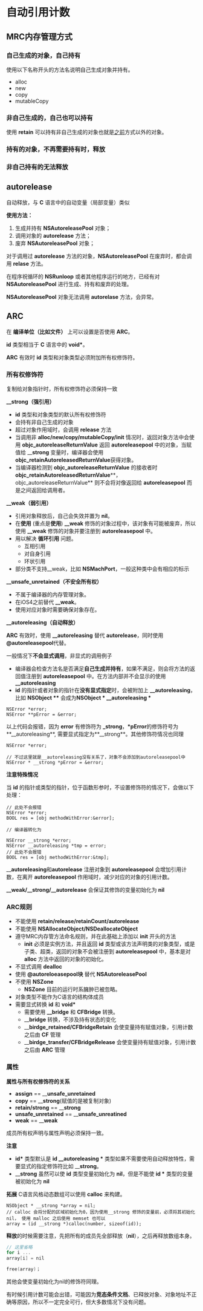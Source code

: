 # 自动引用计数

## MRC内存管理方式

### 自己生成的对象，自己持有

使用以下名称开头的方法名说明自己生成对象并持有。

* alloc
* new
* copy
* mutableCopy

### 非自己生成的，自己也可以持有

使用 **retain** 可以持有非自己生成的对象也就是[之前](#自己生成的对象自己持有)方式以外的对象。

### 持有的对象，不再需要持有时，释放
### 非自己持有的无法释放

## autorelease

自动释放，与 **C** 语言中的自动变量（局部变量）类似

**使用方法：**

1. 生成并持有 **NSAutoreleasePool** 对象；
2. 调用对象的 **autorelease** 方法；
3. 废弃 **NSAutoreleasePool** 对象；

对于调用过 **autorelease** 方法的对象，**NSAutoreleasePool** 在废弃时，都会调用 **relase** 方法。

在程序祝循环的 **NSRunloop** 或者其他程序运行的地方，已经有对 **NSAutoreleasePool** 进行生成、持有和废弃的处理。

**NSAutoreleasePool** 对象无法调用 **autorelase** 方法，会异常。

## ARC

在 **编译单位（比如文件）** 上可以设置是否使用 **ARC**。

**id** 类型相当于 **C** 语言中的 **void\***。

**ARC** 有效时 **id** 类型和对象类型必须附加所有权修饰符。

### 所有权修饰符   

复制给对象指针时，所有权修饰符必须保持一致

**__strong（强引用）**

* **id** 类型和对象类型的默认所有权修饰符
* 会持有非自己生成的对象
* 超过对象作用域时，会调用 **release** 方法
* 当调用非 **alloc/new/copy/mutableCopy/init** 情况时，返回对象方法中会使用 **objc_autoreleaseReturnValue** 返回 **autoreleasepool** 中的对象，当赋值给 __**strong** 变量时，编译器会使用 **objc_retainAutoreleasedReturnValue**获得对象。
* 当编译器检测到 **objc_autoreleaseReturnValue** 的接收者时 **objc_retainAutoreleasedReturnValue****，objc_autoreleaseReturnValue** 则不会将对像返回给 **autoreleasepool** 而是之间返回给调用者。

**__weak（弱引用）**

* 引用对象释放后，自己会失效并置为 **nil**。
* 在**使用** (重点是**使用**) **__weak** 修饰的对象过程中，该对象有可能被废弃，所以使用 **__weak** 修饰的对象并要注册到 **autoreleasepool** 中。
* 用以解决 **循环引用** 问题。
  * 互相引用
  * 对自身引用
  * 环状引用
* 部分类不支持__weak，比如 **NSMachPort**，一般这种类中会有相应的标示

**__unsafe_unretained（不安全所有权）**

* 不属于编译器的内存管理对象。
* 在iOS4之前替代 **__weak**。
* 使用对应对象时需要确保对象存在。

**__autoreleasing（自动释放）**

**ARC** 有效时，使用 **__autoreleasing** 替代 **autorelease**，同时使用 **@autoreleasepool**代替。

一般情况下**不会显式调用**，非显式的调用例子
* 编译器会检查方法名是否满足**自己生成并持有**，如果不满足，则会将方法的返回值注册到 **autoreleasepool** 中。在方法内部并不会显示的使用 **__autoreleasing**
* **id** 的指针或者对象的指针在**没有显式指定**时，会被附加上 **__autoreleasing**，比如 **NSObject \*\*** 会成为**NSObject \* __autoreleasing \***
```
NSError *error;
NSError **pError = &error;
```
以上代码会报错，因为 **error** 有修饰符为 **_strong**，**\*pError**的修饰符号为**__autoreleasing**, 需要显式指定为**__strong**。其他修饰符情况也同理

```
NSError *error;

// 不过这里就是__autoreleasing没有关系了，对象不会添加到autoreleasepool中
NSError * __strong *pError = &error;
```
**注意特殊情况**

当 **id** 的指针或类型的指针，位于函数形参时，不设置修饰符的情况下，会做以下处理：

```
// 此处不会报错
NSError *error;
BOOL res = [obj methodWithError:&error];

// 编译器转化为

NSError __strong *error;
NSError __autoreleasing *tmp = error;
// 此处不会报错
BOOL res = [obj methodWithError:&tmp];
```

__**autoreleasing**和**autorelease** 注册对象到 **autoreleasepool** 会增加引用计数，在离开 **autoreleasepool** 作用域时，减少对应的对象的引用计数。

**__weak/__strong/__autorelease** 会保证其修饰的变量初始化为 **nil**

### ARC规则

* 不能使用 **retain/release/retainCount/autorelease**
* 不能使用 **NSAllocateObject/NSDeallocateObject**
* 遵守MRC内存管方法命名规则，并在此基础上添加以 **init** 开头的方法
  * **init** 必须是实例方法，并且返回 **id** 类型或该方法声明类的对象类型，或是子类、超类，返回的对象不会被注册到 **autoreleasepool** 中，基本是对 **alloc** 方法中返回的对象的初始化。
* 不显式调用 **dealloc**
* 使用 **@autoreloeasepool块** 替代 **NSAutoreleasePool** 
* 不使用 **NSZone**
  * **NSZone** 目前的运行时系臃肿已被忽略。
* 对象类型不能作为C语言的结构体成员
* 需要显式转换 **id** 和 **void\***
  * 需要使用 **__bridge** 和 **CFBridge** 转换。
  * __**bridge** 转换，不涉及持有状态的变化
  * __**birdge_retained/CFBridgeRetain** 会使变量持有赋值对象，引用计数之后由 **CF** 管理
  * __**birdge_transfer/CFBridgeRelease** 会使变量持有赋值对象，引用计数之后由 **ARC** 管理

### 属性

**属性与所有权修饰符的关系**

* **assign** == __**unsafe_unretained**
* **copy** == __**strong**(赋值的是被复制对象)
* **retain/strong** == __**strong**
* **unsafe_unretained** == __**unsafe_unreatined**
* **weak** == __**weak**

成员所有权声明与属性声明必须保持一致。

**注意**

* **id\*** 类型默认是 **id __autoreleasing \*** 类型如果不需要使用自动释放特性，需要显式的指定修饰符比如 __**strong**。
* __**strong** 虽然可以使 **id** 类型变量初始化为 **nil**，但是不能使 **id \*** 类型的变量被初始化为 **nil**

**拓展**
C语言风格动态数组可以使用 **calloc** 来构建。
```
NSObject * __strong *array = nil;
// calloc 会将分配的区域初始化为0，因为使用__strong 修饰的变量前，必须将其初始化nil， 使用 malloc 之后使用 memset 也可以
array = (id __strong *)calloc(number, sizeof(id));
```

**释放**的时候需要注意，先把所有的成员先全部释放（**nil**），之后再释放数组本身。

```c
// 这里省略
for i ...
array[i] = nil

free(array)；
```

其他会使变量初始化为nil的修饰符同理。

有时候引用计数可能会出错，可能因为**竞态条件文档**、已释放对象、对象地址不正确等原因，所以不一定完全可行，但大多数情况下没有问题。